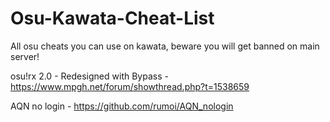 # Osu-Kawata-Cheat-List
All osu cheats you can use on kawata, beware you will get banned on main server!



osu!rx 2.0 - Redesigned with Bypass - https://www.mpgh.net/forum/showthread.php?t=1538659

AQN no login - https://github.com/rumoi/AQN_nologin
